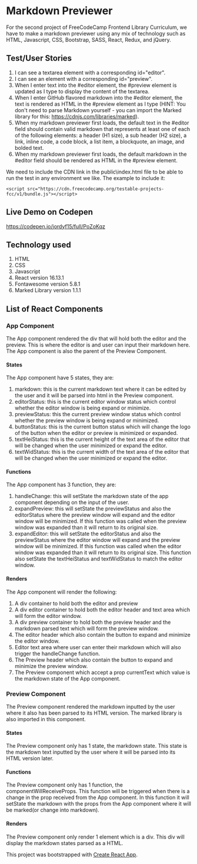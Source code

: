 # Markdown Previewer
For the second project of FreeCodeCamp Frontend Library Curriculum, we have to make a markdown previewer using any mix of technology such as HTML, Javascript, CSS, Bootstrap, SASS, React, Redux, and jQuery.

## Test/User Stories
1. I can see a textarea element with a corresponding id="editor".
2. I can see an element with a corresponding id="preview".
3. When I enter text into the #editor element, the #preview element is updated as I type to display the content of the textarea.
4. When I enter GitHub flavored markdown into the #editor element, the text is rendered as HTML in the #preview element as I type (HINT: You don't need to parse Markdown yourself - you can import the Marked library for this: https://cdnjs.com/libraries/marked).
5. When my markdown previewer first loads, the default text in the #editor field should contain valid markdown that represents at least one of each of the following elements: a header (H1 size), a sub header (H2 size), a link, inline code, a code block, a list item, a blockquote, an image, and bolded text.
6. When my markdown previewer first loads, the default markdown in the #editor field should be rendered as HTML in the #preview element.

We need to include the CDN link in the public\index.html file to be able to run the test in any environment we like. The example to include it:
```
<script src="https://cdn.freecodecamp.org/testable-projects-fcc/v1/bundle.js"></script>
```

## Live Demo on Codepen
https://codepen.io/jordyf15/full/PoZoKqz

## Technology used
1. HTML
2. CSS
3. Javascript
3. React version 16.13.1
4. Fontawesome version 5.8.1
5. Marked Library version 1.1.1
## List of React Components

### App Component
The App component rendered the div that will hold both the editor and the preview. This is where the editor is and user can input their markdown here. The App component is also the parent of the Preview Component.
  
#### States
The App component have 5 states, they are:
1. markdown: this is the current markdown text where it can be edited by the user and it will be parsed into html in the Preview component.
2. editorStatus: this is the current editor window status which control whether the editor window is being expand or minimize.
3. previewStatus: this the current preview window status which control whether the preview window is being expand or minimized.
4. buttonStatus: this is the current button status which will change the logo of the button when the editor or preview is minimized or expanded.
5. textHeiStatus: this is the current height of the text area of the editor that will be changed when the user minimized or expand the editor.
5. textWidStatus: this is the current width of the text area of the editor that will be changed when the user minimized or expand the editor.
  
#### Functions
The App component has 3 function, they are:
1. handleChange: this will setState the markdown state of the app component depending on the input of the user.
2. expandPreview: this will setState the previewStatus and also the editorStatus where the preview window will expand and the editor window will be minimized. If this function was called when the preview window was expanded than it will return to its original size.
3. expandEditor: this will setState the editorStatus and also the previewStatus where the editor window will expand and the preview window will be minimized. If this function was called when the editor window was expanded than it will return to its original size. This function also setState the textHeiStatus and textWidStatus to match the editor window.
  
#### Renders
The App component will render the following:
1. A div container to hold both the editor and preview
2. A div editor container to hold both the editor header and text area which will form the editor window.
3. A div preview container to hold both the preview header and the markdown parsed text which will form the preview window.
4. The editor header which also contain the button to expand and minimize the editor window.
5. Editor text area where user can enter their markdown which will also trigger the handleChange function.
6. The Preview header which also contain the button to expand and minimize the preview window.
7. The Preview component which accept a prop currentText which value is the markdown state of the App component.

### Preview Component
The Preview component rendered the markdown inputted by the user where it also has been parsed to its HTML version. The marked library is also imported in this component.
#### States
The Preview component only has 1 state, the markdown state. This state is the markdown text inputted by the user where it will be parsed into its HTML version later.
  
#### Functions
The Preview component only has 1 function, the componentWillReceiveProps. This function will be triggered when there is a change in the prop received from the App component. In this function it will setState the markdown  with the props from the App component where it will be marked(or change into markdown).
  
#### Renders
The Preview component only render 1 element which is a div. This div will display the markdown states parsed as a HTML.


This project was bootstrapped with [Create React App](https://github.com/facebook/create-react-app).
